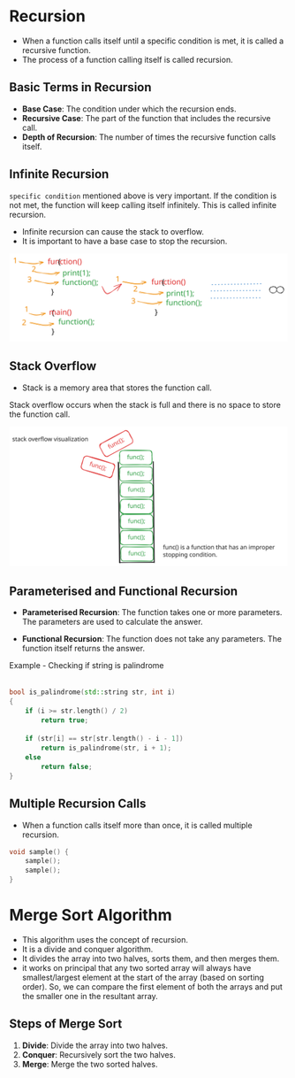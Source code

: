 # Recursion

- When a function calls itself until a specific condition is met, it is called a recursive function.
- The process of a function calling itself is called recursion.

## Basic Terms in Recursion

- **Base Case**: The condition under which the recursion ends.
- **Recursive Case**: The part of the function that includes the recursive call.
- **Depth of Recursion**: The number of times the recursive function calls itself.

## Infinite Recursion

`specific condition` mentioned above is very important. If the condition is not met, the function will keep calling itself infinitely. This is called infinite recursion.

- Infinite recursion can cause the stack to overflow.
- It is important to have a base case to stop the recursion.

![Infinite Recursion](./images/infinite_recursion_light.svg)

## Stack Overflow

- Stack is a memory area that stores the function call.

Stack overflow occurs when the stack is full and there is no space to store the function call.

![Stack Overflow](./images/stack_overflow_light.svg)

## Parameterised and Functional Recursion

- **Parameterised Recursion**: The function takes one or more parameters. The parameters are used to calculate the answer.

- **Functional Recursion**: The function does not take any parameters. The function itself returns the answer.

Example - Checking if string is palindrome

```cpp

bool is_palindrome(std::string str, int i)
{
    if (i >= str.length() / 2)
        return true;

    if (str[i] == str[str.length() - i - 1])
        return is_palindrome(str, i + 1);
    else
        return false;
}

```

## Multiple Recursion Calls

- When a function calls itself more than once, it is called multiple recursion.

```cpp
void sample() {
    sample();
    sample();
}
```

# Merge Sort Algorithm

- This algorithm uses the concept of recursion.
- It is a divide and conquer algorithm.
- It divides the array into two halves, sorts them, and then merges them.
- it works on principal that any two sorted array will always have smallest/largest element at the start of the array (based on sorting order). So, we can compare the first element of both the arrays and put the smaller one in the resultant array.

## Steps of Merge Sort

1. **Divide**: Divide the array into two halves.
2. **Conquer**: Recursively sort the two halves.
3. **Merge**: Merge the two sorted halves.
